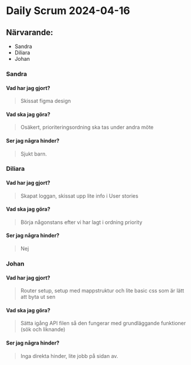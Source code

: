 # Daily Scrum 2024-04-16

## Närvarande:
* Sandra
* Diliara
* Johan

### Sandra 

#### Vad har jag gjort? 
>Skissat figma design

#### Vad ska jag göra?
>Osäkert, prioriteringsordning ska tas under andra möte

#### Ser jag några hinder?
>Sjukt barn.

### Diliara 

#### Vad har jag gjort? 
>Skapat loggan, skissat upp lite info i User stories

#### Vad ska jag göra?
>Börja någonstans efter vi har lagt i ordning priority

#### Ser jag några hinder?
>Nej

### Johan 

#### Vad har jag gjort? 
>Router setup, setup med mappstruktur och lite basic css som är lätt att byta ut sen

#### Vad ska jag göra?
>Sätta igång API filen så den fungerar med grundläggande funktioner (sök och liknande)

#### Ser jag några hinder?
>Inga direkta hinder, lite jobb på sidan av. 

